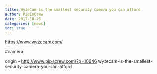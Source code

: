 ```yaml
---
title: WyzeCam is the smallest security camera you can afford
author: PipisCrew
date: 2017-10-25
categories: [news]
toc: true
---
```


https://www.wyzecam.com/

#camera

origin - http://www.pipiscrew.com/?p=10646 wyzecam-is-the-smallest-security-camera-you-can-afford